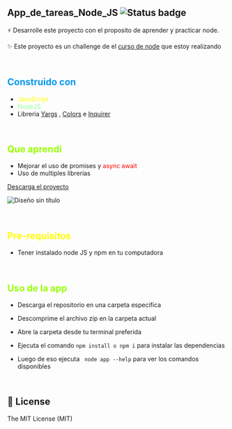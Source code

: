 ## App_de_tareas_Node_JS ![Status badge](https://img.shields.io/badge/status-Finished-green)


⚡️ Desarrolle este proyecto con el proposito de aprender y practicar node.

✨ Este proyecto es un challenge de el [curso de node](https://www.udemy.com/course/node-de-cero-a-experto/) que estoy realizando

&nbsp;

## <span style="color:#09e; font-weight:bold;">Construido con</span>


- <span style="color:#ff0;">JavaScript</span>
- <span style="color:#9f9">NodeJS</span>
- Libreria [Yargs](https://yargs.js.org/) , [Colors](https://github.com/Marak/colors.js) e [Inquirer](https://github.com/SBoudrias/Inquirer.js)
 
&nbsp; 

## <span style="color:#9f0; font-weight:bold;">Que aprendí</span>


- Mejorar el uso de <span style="color:#f0s0;">promises</span> y <span style="color:#f00;">async await</span>
- Uso de multiples librerias
&nbsp;

[Descarga el proyecto](https://github.com/DaveAdbeel/App_tabla_multiplicar_NodeJS/archive/refs/heads/master.zip)

![Diseño sin título](https://user-images.githubusercontent.com/91069463/176970721-982e69cc-02d1-4a1a-b378-4e7c5fa1c308.PNG)


&nbsp;

## <span style="color:#ff0; font-weight:bold;">Pre-requisitos</span>

- Tener instalado node JS y npm en tu computadora

&nbsp;

## <span style="color:#9f0; font-weight:bold;">Uso de la app</span>

- Descarga el repositorio en una carpeta especifica

- Descomprime el archivo zip en la carpeta actual

- Abre la carpeta desde tu terminal preferida

- Ejecuta el comando <code>npm install o npm i</code> para instalar las dependencias


- Luego de eso ejecuta <code> node app --help</code>  para ver los comandos disponibles
  
&nbsp;

## 🧾 License
The MIT License (MIT)

